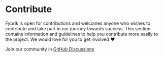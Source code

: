 # Contribute


Fybrik is open for contributions and welcomes anyone who wishes to contribute and take part in our journey towards success. This section contains information and guidelines to help you contribute more easily to the project. We would love for you to get involved :heart:

Join our community in [GitHub Discussions](https://github.com/fybrik/fybrik/discussions)
